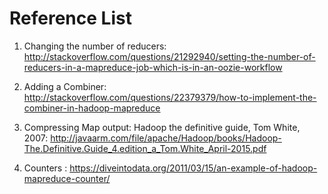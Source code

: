 # Reference List

1. Changing the number of reducers: 
http://stackoverflow.com/questions/21292940/setting-the-number-of-reducers-in-a-mapreduce-job-which-is-in-an-oozie-workflow

2. Adding a Combiner: 
http://stackoverflow.com/questions/22379379/how-to-implement-the-combiner-in-hadoop-mapreduce

3. Compressing Map output: Hadoop the definitive guide, Tom White, 2007:
http://javaarm.com/file/apache/Hadoop/books/Hadoop-The.Definitive.Guide_4.edition_a_Tom.White_April-2015.pdf

4. Counters : https://diveintodata.org/2011/03/15/an-example-of-hadoop-mapreduce-counter/

